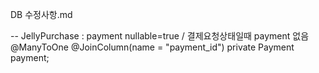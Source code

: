 DB 수정사항.md

-- JellyPurchase : payment nullable=true / 결제요청상태일때 payment 없음
@ManyToOne
    @JoinColumn(name = "payment_id")
    private Payment payment;
